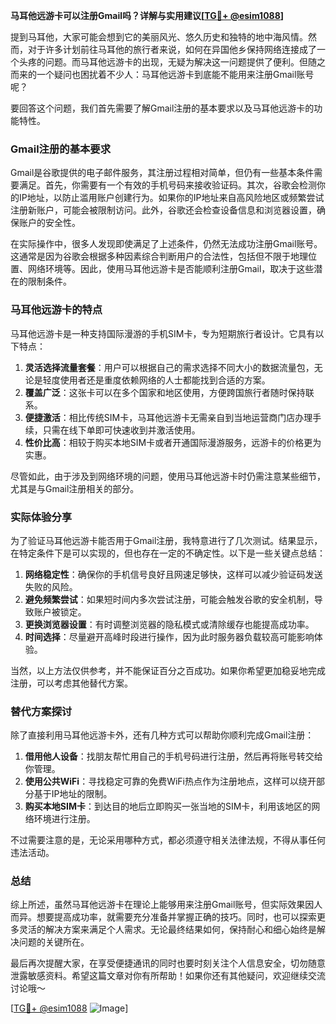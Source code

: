 **马耳他远游卡可以注册Gmail吗？详解与实用建议[[TG💪+ @esim1088](https://t.me/s/esim1088)]**

提到马耳他，大家可能会想到它的美丽风光、悠久历史和独特的地中海风情。然而，对于许多计划前往马耳他的旅行者来说，如何在异国他乡保持网络连接成了一个头疼的问题。而马耳他远游卡的出现，无疑为解决这一问题提供了便利。但随之而来的一个疑问也困扰着不少人：马耳他远游卡到底能不能用来注册Gmail账号呢？

要回答这个问题，我们首先需要了解Gmail注册的基本要求以及马耳他远游卡的功能特性。

### Gmail注册的基本要求

Gmail是谷歌提供的电子邮件服务，其注册过程相对简单，但仍有一些基本条件需要满足。首先，你需要有一个有效的手机号码来接收验证码。其次，谷歌会检测你的IP地址，以防止滥用账户创建行为。如果你的IP地址来自高风险地区或频繁尝试注册新账户，可能会被限制访问。此外，谷歌还会检查设备信息和浏览器设置，确保账户的安全性。

在实际操作中，很多人发现即使满足了上述条件，仍然无法成功注册Gmail账号。这通常是因为谷歌会根据多种因素综合判断用户的合法性，包括但不限于地理位置、网络环境等。因此，使用马耳他远游卡是否能顺利注册Gmail，取决于这些潜在的限制条件。

### 马耳他远游卡的特点

马耳他远游卡是一种支持国际漫游的手机SIM卡，专为短期旅行者设计。它具有以下特点：

1. **灵活选择流量套餐**：用户可以根据自己的需求选择不同大小的数据流量包，无论是轻度使用者还是重度依赖网络的人士都能找到合适的方案。
2. **覆盖广泛**：这张卡可以在多个国家和地区使用，方便跨国旅行者随时保持联系。
3. **便捷激活**：相比传统SIM卡，马耳他远游卡无需亲自到当地运营商门店办理手续，只需在线下单即可快速收到并激活使用。
4. **性价比高**：相较于购买本地SIM卡或者开通国际漫游服务，远游卡的价格更为实惠。

尽管如此，由于涉及到网络环境的问题，使用马耳他远游卡时仍需注意某些细节，尤其是与Gmail注册相关的部分。

### 实际体验分享

为了验证马耳他远游卡能否用于Gmail注册，我特意进行了几次测试。结果显示，在特定条件下是可以实现的，但也存在一定的不确定性。以下是一些关键点总结：

1. **网络稳定性**：确保你的手机信号良好且网速足够快，这样可以减少验证码发送失败的风险。
2. **避免频繁尝试**：如果短时间内多次尝试注册，可能会触发谷歌的安全机制，导致账户被锁定。
3. **更换浏览器设置**：有时调整浏览器的隐私模式或清除缓存也能提高成功率。
4. **时间选择**：尽量避开高峰时段进行操作，因为此时服务器负载较高可能影响体验。

当然，以上方法仅供参考，并不能保证百分之百成功。如果你希望更加稳妥地完成注册，可以考虑其他替代方案。

### 替代方案探讨

除了直接利用马耳他远游卡外，还有几种方式可以帮助你顺利完成Gmail注册：

1. **借用他人设备**：找朋友帮忙用自己的手机号码进行注册，然后再将账号转交给你管理。
2. **使用公共WiFi**：寻找稳定可靠的免费WiFi热点作为注册地点，这样可以绕开部分基于IP地址的限制。
3. **购买本地SIM卡**：到达目的地后立即购买一张当地的SIM卡，利用该地区的网络环境进行注册。

不过需要注意的是，无论采用哪种方式，都必须遵守相关法律法规，不得从事任何违法活动。

### 总结

综上所述，虽然马耳他远游卡在理论上能够用来注册Gmail账号，但实际效果因人而异。想要提高成功率，就需要充分准备并掌握正确的技巧。同时，也可以探索更多灵活的解决方案来满足个人需求。无论最终结果如何，保持耐心和细心始终是解决问题的关键所在。

最后再次提醒大家，在享受便捷通讯的同时也要时刻关注个人信息安全，切勿随意泄露敏感资料。希望这篇文章对你有所帮助！如果你还有其他疑问，欢迎继续交流讨论哦～

[[TG💪+ @esim1088](https://t.me/s/esim1088) ![Image](https://i.postimg.cc/4NQfJmqS/Snipaste-2025-05-13-00-14-12.png)]